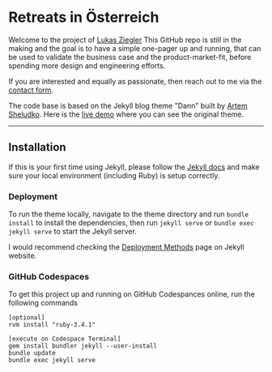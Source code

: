 # Retreats in Österreich

Welcome to the project of [Lukas Ziegler](https://lukasziegler.com/)
This GitHub repo is still in the making and the goal is to have a simple one-pager up and running, that can be used to validate the business case and the product-market-fit, before spending more design and engineering efforts.

If you are interested and equally as passionate, then reach out to me via the [contact form](https://retreats-in-oesterreich.at/kontakt/).

The code base is based on the Jekyll blog theme "Dann" built by [Artem Sheludko](https://jekyllthemes.io/developers/artem-sheludko). Here is the [live demo](https://dann-jekyll.netlify.app/) where you can see the original theme.

* * *

## Installation

If this is your first time using Jekyll, please follow the [Jekyll docs](https://jekyllrb.com/docs/installation/) and make sure your local environment (including Ruby) is setup correctly.


### Deployment

To run the theme locally, navigate to the theme directory and run `bundle install` to install the dependencies, then run `jekyll serve` or `bundle exec jekyll serve` to start the Jekyll server.

I would recommend checking the [Deployment Methods](https://jekyllrb.com/docs/deployment-methods/) page on Jekyll website.


### GitHub Codespaces

To get this project up and running on GitHub Codespances online, run the following commands

```
[optional]
rvm install "ruby-3.4.1"

[execute on Codespace Terminal]
gem install bundler jekyll --user-install
bundle update
bundle exec jekyll serve
```